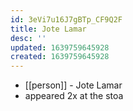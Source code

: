 ```yaml
---
id: 3eVi7u16J7gBTp_CF9Q2F
title: Jote Lamar
desc: ''
updated: 1639759645928
created: 1639759645928
---
```



- [[person]] - Jote Lamar
- appeared 2x at the stoa

